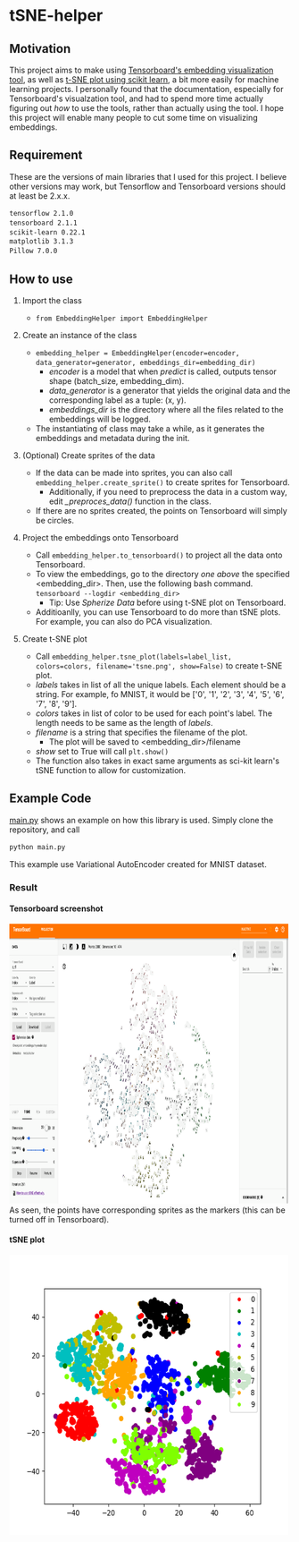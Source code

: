 # tSNE-helper

## Motivation
This project aims to make using [Tensorboard's embedding visualization tool](https://www.tensorflow.org/tensorboard/tensorboard_projector_plugin), 
as well as [t-SNE plot using scikit learn](https://scikit-learn.org/stable/modules/generated/sklearn.manifold.TSNE.html),
a bit more easily for machine learning projects. I personally found that the documentation, especially for Tensorboard's
visualzation tool, and had to spend more time actually figuring out *how* to use the tools, rather than actually using the tool.
I hope this project will enable many people to cut some time on visualizing embeddings. 


## Requirement
These are the versions of main libraries that I used for this project.
I believe other versions may work, but Tensorflow and Tensorboard versions should at least be 2.x.x.
```bash
tensorflow 2.1.0
tensorboard 2.1.1
scikit-learn 0.22.1
matplotlib 3.1.3
Pillow 7.0.0
```

## How to use
1. Import the class
    - ```from EmbeddingHelper import EmbeddingHelper```
2. Create an instance of the class
    - ```embedding_helper = EmbeddingHelper(encoder=encoder, data_generator=generator, embeddings_dir=embedding_dir)```
        - *encoder* is a model that when *predict* is called, outputs tensor shape (batch_size, embedding_dim).
        - *data_generator* is a generator that yields the original data and the corresponding label as a tuple: (x, y).
        - *embeddings_dir* is the directory where all the files related to the embeddings will be logged.
    - The instantiating of class may take a while, as it generates the embeddings and metadata during the init.
    
3. (Optional) Create sprites of the data
    - If the data can be made into sprites, you can also call ```embedding_helper.create_sprite()``` to create sprites for Tensorboard.
        - Additionally, if you need to preprocess the data in a custom way, edit *_preproces_data()* function in the class.
    - If there are no sprites created, the points on Tensorboard will simply be circles.
        
4. Project the embeddings onto Tensorboard
    - Call ```embedding_helper.to_tensorboard()``` to project all the data onto Tensorboard.
    - To view the embeddings, go to the directory *one above* the specified <embedding_dir>. Then, use the following bash command.
    ```tensorboard --logdir <embedding_dir>```
        - Tip: Use *Spherize Data* before using t-SNE plot on Tensorboard.
     - Additioanlly, you can use Tensorboard to do more than tSNE plots. For example, you can also do PCA visualization.

5. Create t-SNE plot
    - Call ```embedding_helper.tsne_plot(labels=label_list, colors=colors, filename='tsne.png', show=False)``` to create t-SNE plot.
    - *labels* takes in list of all the unique labels. Each element should be a string. For example, fo MNIST, it would be ['0', '1', '2', '3', '4', '5', '6', '7', '8', '9'].
    - *colors* takes in list of color to be used for each point's label. The length needs to be same as the length of *labels*.
    - *filename* is a string that specifies the filename of the plot.
        - The plot will be saved to <embedding_dir>/filename
    - *show* set to True will call ```plt.show()```
    - The function also takes in exact same arguments as sci-kit learn's tSNE function to allow for customization.
    
    
## Example Code
[main.py](https://github.com/chaddy1004/tSNE-helper/blob/master/main.py) shows an example on how this library is used.
Simply clone the repository, and call
```bash
python main.py
```
This example use Variational AutoEncoder created for MNIST dataset. 

### Result
#### Tensorboard screenshot
<img src="images/tensorboard-sc.png" alt="Tensorboard"
	title="Tensorboard" width="500" height="500"/>
As seen, the points have corresponding sprites as the markers (this can be turned off in Tensorboard).
#### tSNE plot
<img src="images/tsne.png" alt="tsne"
	title="tsne" width="500" height="500"/>
